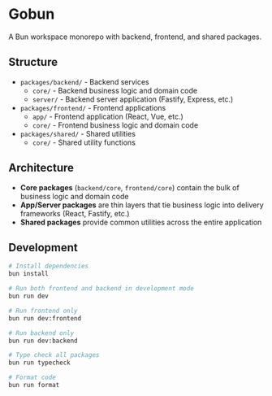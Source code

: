# Gobun

A Bun workspace monorepo with backend, frontend, and shared packages.

## Structure

- `packages/backend/` - Backend services
  - `core/` - Backend business logic and domain code
  - `server/` - Backend server application (Fastify, Express, etc.)
- `packages/frontend/` - Frontend applications
  - `app/` - Frontend application (React, Vue, etc.)
  - `core/` - Frontend business logic and domain code
- `packages/shared/` - Shared utilities
  - `core/` - Shared utility functions

## Architecture

- **Core packages** (`backend/core`, `frontend/core`) contain the bulk of business logic and domain code
- **App/Server packages** are thin layers that tie business logic into delivery frameworks (React, Fastify, etc.)
- **Shared packages** provide common utilities across the entire application

## Development

```bash
# Install dependencies
bun install

# Run both frontend and backend in development mode
bun run dev

# Run frontend only
bun run dev:frontend

# Run backend only
bun run dev:backend

# Type check all packages
bun run typecheck

# Format code
bun run format
```
